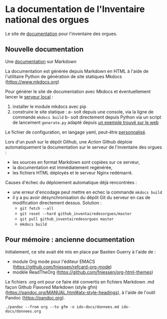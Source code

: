 # La documentation de l'Inventaire national des orgues

Le site de [documentation](https://docs.inventaire-des-orgues.fr) pour l'inventaire des orgues. 

## Nouvelle documentation

Une [documentation](https://blog.wax-o.com/2014/04/tutoriel-un-guide-pour-bien-commencer-avec-markdown/) sur Markdown

La documentation est générée depuis Markdown en HTML à l'aide de l'utilitaire Python de génération de site statiques Mkdocs (https://www.mkdocs.org)

Pour générer le site de documentation avec Mkdocs et éventuellement lancer le [serveur local](http://127.0.0.1:8000) :

1. installer le module mkdocs avec pip
2. construire le site statique :
  a- soit depuis une console, via la ligne de commande `mkdocs build`
  b- soit directement depuis Python via un script de lancement `generate.py` adapté depuis [un exemple trouvé sur le web](https://github.com/ASoftTech/Gbd.IO.Serial/blob/master/Docs/MkDocs/build.py)

Le fichier de configuration, en langage yaml, peut-être [personnalisé](https://www.mkdocs.org/user-guide/configuration/).

Lors d'un *push* sur le dépôt Github, une *Action* Github déploie automatiquement la documentation sur le serveur de l'inventaire des orgues :

- les sources en format Markdown sont copiées sur ce serveur,
- la documentation est immédiatement regénérée,
- les fichiers HTML déployés et le serveur Nginx redémarré.

Causes d'échec du déploiement automatique déjà rencontrées :

- une erreur d'encodage peut mettre en echec la commande `mkdocs build`
- il y a pu avoir désynchronisation du dépôt Git du serveur en cas de modification directement dessus. Solution :
  - `git fetch --all`
  - `git reset --hard github_inventairedesorgues/master`
  - `git pull github_inventairedesorgues master`
  - `mkdocs build`


## Pour mémoire : ancienne documentation

Initialement, ce site avait été mis en place par Bastien Guerry à l'aide de :
- module Org mode pour l'éditeur EMACS (https://github.com/fniessen/refcard-org-mode)
- modèle ReadTheOrg (https://github.com/fniessen/org-html-themes)

Le fichiers .org ont pour ce faire été convertis en fichiers Markdown .md façon Github Flavored Markdown (style gfm)(https://pandoc.org/MANUAL.html#atx-style-headings), à l'aide de l'outil Pandoc (https://pandoc.org).

```
./pandoc --from org --to gfm -o ido-docs/donnees.md ido-docs/donnees.org
```

